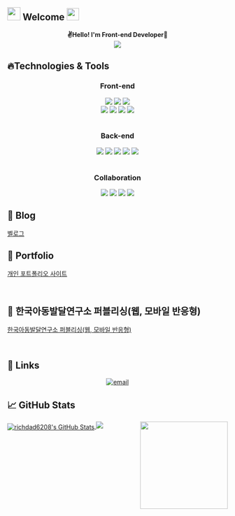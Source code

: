 <h2> <img src="https://emojis.slackmojis.com/emojis/images/1588315024/8823/hyperkitty.gif?1588315024" width="30" /> Welcome
<img src="https://emojis.slackmojis.com/emojis/images/1621024394/39092/cat-roll.gif?1621024394" width="28" /></h2>

<p align='center'>
 <b>✌Hello! I'm Front-end Developer🎉</b>
 <br>
<img src="https://blog.kakaocdn.net/dn/Vc7dm/btrYjDlY9KT/GITlNuK465KIPH3GgB1KA0/img.png">
</p>

## 🔥Technologies & Tools

<div align = center>
 <h3>Front-end</h3> 
</div>
<div align = center>
 <img src="https://img.shields.io/badge/HTML5-E34F26?style=for-the-badge&logo=HTML5&logoColor=white"/>
<img src="https://img.shields.io/badge/CSS3-1572B6?style=for-the-badge&logo=CSS3&logoColor=white"/>
<img src="https://img.shields.io/badge/JavaScript-F7DF1E?style=for-the-badge&logo=JavaScript&logoColor=white"/><br />
<img src="https://img.shields.io/badge/React-61DAFB?style=for-the-badge&logo=react&logoColor=white"/>
  <img src="https://img.shields.io/badge/typescript-3178C6?style=for-the-badge&logo=typescript&logoColor=white"/>
<img src="https://img.shields.io/badge/styled-components-DB7093?style=for-the-badge&logo=styled-components&logoColor=white"/>
<img src="https://img.shields.io/badge/sass-CC6699?style=for-the-badge&logo=sass&logoColor=white"/>
</div>

<br />

<div align = center>
 <h3>Back-end</h3> 
</div>
<div align = center>
<img src="https://img.shields.io/badge/node.js-339933?style=for-the-badge&logo=node.js&logoColor=white">
  <img src="https://img.shields.io/badge/express-000000?style=for-the-badge&logo=express&logoColor=white">
<img src="https://img.shields.io/badge/mongodb-47A248?style=for-the-badge&logo=mongodb&logoColor=white">
<img src="https://img.shields.io/badge/mongoose-880000?style=for-the-badge&logo=mongoose&logoColor=white">
<img src="https://img.shields.io/badge/vercel-000000?style=for-the-badge&logo=vercel&logoColor=white">
</div>

<br />

<div align = center>
 <h3>Collaboration</h3> 
</div>
<div align = center>
<img src="https://img.shields.io/badge/github-181717?style=for-the-badge&logo=github&logoColor=white">
<img src="https://img.shields.io/badge/git-F05032?style=for-the-badge&logo=git&logoColor=white">
<img src="https://img.shields.io/badge/gitlab-FC6D26?style=for-the-badge&logo=gitlab&logoColor=white">
<img src="https://img.shields.io/badge/figma-F24E1E?style=for-the-badge&logo=figma&logoColor=white">
</div>

## :memo: Blog
 
[벨로그](https://velog.io/@richdad6208)
<br />

## :memo: Portfolio

<a href="https://aeolian-shoe-27d.notion.site/0584da5463d644eeaa3ddbb7f1d3c37d?pvs=4">개인 포트폴리오 사이트</a>

<br />

## :memo: 한국아동발달연구소 퍼블리싱(웹, 모바일 반응형)

<a href="https://www.richdad6208.store/portfolio2/">한국아동발달연구소 퍼블리싱(웹, 모바일 반응형)</a>

<br />

## :link: Links

<p align="center">
<a href="mailto:richdad6208@gmail.com"><img src="https://img.icons8.com/color/96/000000/gmail.png" alt="email"/></a>
</p>

## &#x1f4c8; GitHub Stats

<img align='right' src='https://user-images.githubusercontent.com/5713670/87202985-820dcb80-c2b6-11ea-9f56-7ec461c497c3.gif' width='200'>

<a href="https://github.com/richdad6208/richdad6208">
  <img align="center" src="https://github-readme-stats.vercel.app/api?username=richdad6208&show_icons=true&line_height=27&count_private=true&title_color=ffffff&text_color=c9cacc&icon_color=2bbc8a&bg_color=1d1f21" alt="richdad6208's GitHub Stats" />
</a>
<img src="https://github-readme-stats.vercel.app/api/top-langs/?username=richdad6208&layout=compact&count_private=true&theme=gruvbox" />

<!--
**MintaekCho/MintaekCho** is a ✨ _special_ ✨ repository because its `README.md` (this file) appears on your GitHub profile.

Here are some ideas to get you started:

- 🔭 I’m currently working on ...
- 🌱 I’m currently learning ...
- 👯 I’m looking to collaborate on ...
- 🤔 I’m looking for help with ...
- 💬 Ask me about ...
- 📫 How to reach me: ...
- 😄 Pronouns: ...
- ⚡ Fun fact: ...
-->
